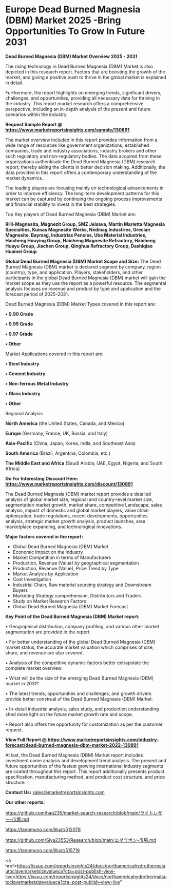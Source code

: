 # Europe Dead Burned Magnesia (DBM) Market 2025 -Bring Opportunities To Grow In Future 2031

<Strong> Dead Burned Magnesia (DBM) Market Overview 2025 - 2031</strong>

The rising technology in Dead Burned Magnesia (DBM) Market is also depicted in this research report. Factors that are boosting the growth of the market, and giving a positive push to thrive in the global market is explained in detail.

Furthermore, the report highlights on emerging trends, significant drivers, challenges, and opportunities, providing all necessary data for thriving in the industry. This report market research offers a comprehensive perspective, including an in-depth analysis of the present and future scenarios within the industry.

<strong>Request Sample Report @ <a href=https://www.marketreportsinsights.com/sample/130891>https://www.marketreportsinsights.com/sample/130891</a></strong>

The market overview included in this report provides information from a wide range of resources like government organizations, established companies, trade and industry associations, industry brokers and other such regulatory and non-regulatory bodies. The data acquired from these organizations authenticate the Dead Burned Magnesia (DBM) research report, thereby aiding the clients in better decision making. Additionally, the data provided in this report offers a contemporary understanding of the market dynamics.

The leading players are focusing mainly on technological advancements in order to improve efficiency. The long-term development patterns for this market can be captured by continuing the ongoing process improvements and financial stability to invest in the best strategies.

Top Key players of Dead Burned Magnesia (DBM) Market are:

<strong>RHI-Magnesita, Magnezit Group, SMZ Jelsava, Martin Marietta Magnesia Specialties, Kumas Magnesite Works, Nedmag Industries, Grecian Magnesite, Baymag, Industrias Penoles, Ube Material Industries, Haicheng Houying Group, Haicheng Magnesite Refractory, Haicheng Huayu Group, Jiachen Group, Qinghua Refractory Group, Dashiqiao Huamei Group</strong>

<strong><b>Global Dead Burned Magnesia (DBM) Market Scope and Size:</b></strong>
The Dead Burned Magnesia (DBM) market is declared segment by company, region (country), type, and application. Players, stakeholders, and other participants in the global Dead Burned Magnesia (DBM) market will gain the market scope as they use the report as a powerful resource. The segmental analysis focuses on revenue and product by type and application and the forecast period of 2025-2031.

Dead Burned Magnesia (DBM) Market Types covered in this report are:

<strong>• 0.90 Grade

• 0.95 Grade

• 0.97 Grade

• Other</strong>

Market Applications covered in this report are:

<strong>• Steel Industry

• Cement Industry

• Non-ferrous Metal Industry

• Glass Industry

• Other</strong> 

Regional Analysis

<strong>North America</strong> (the United States, Canada, and Mexico)

<strong>Europe</strong> (Germany, France, UK, Russia, and Italy)

<strong>Asia-Pacific</strong> (China, Japan, Korea, India, and Southeast Asia)

<strong>South America</strong> (Brazil, Argentina, Colombia, etc.)

<strong>The Middle East and Africa</strong> (Saudi Arabia, UAE, Egypt, Nigeria, and South Africa)

<strong>Go For Interesting Discount Here: <a href=https://www.marketreportsinsights.com/discount/130891>https://www.marketreportsinsights.com/discount/130891</a></strong>

The Dead Burned Magnesia (DBM) market report provides a detailed analysis of global market size, regional and country-level market size, segmentation market growth, market share, competitive Landscape, sales analysis, impact of domestic and global market players, value chain optimization, trade regulations, recent developments, opportunities analysis, strategic market growth analysis, product launches, area marketplace expanding, and technological innovations.

<strong><b>Major factors covered in the report:</b></strong>
<ul>
  <li>Global Dead Burned Magnesia (DBM) Market </li>
  <li>Economic Impact on the Industry</li>
  <li>Market Competition in terms of Manufacturers</li>
  <li>Production, Revenue (Value) by geographical segmentation</li>
  <li>Production, Revenue (Value), Price Trend by Type</li>
  <li>Market Analysis by Application</li>
  <li>Cost Investigation</li>
  <li>Industrial Chain, Raw material sourcing strategy and Downstream Buyers</li>
  <li>Marketing Strategy comprehension, Distributors and Traders</li>
  <li>Study on Market Research Factors</li>
  <li>Global Dead Burned Magnesia (DBM) Market Forecast</li>
</ul>

<strong><b>Key Point of the Dead Burned Magnesia (DBM) Market report:</b></strong>

• Geographical distribution, company profiling, and various other market segmentation are provided in the report.

• For better understanding of the global Dead Burned Magnesia (DBM) market status, the accurate market valuation which comprises of size, share, and revenue are also covered.

• Analysis of the competitive dynamic factors better extrapolate the complete market overview

• What will be the size of the emerging Dead Burned Magnesia (DBM) market in 2031?

• The latest trends, opportunities and challenges, and growth drivers provide better construal of the Dead Burned Magnesia (DBM) Market.

• In-detail industrial analysis, sales study, and production understanding shed more light on the future market growth rate and scope.

• Report also offers the opportunity for customization as per the customer request.

<strong><b>View Full Report @ <a href=https://www.marketreportsinsights.com/industry-forecast/dead-burned-magnesia-dbm-market-2022-130891>https://www.marketreportsinsights.com/industry-forecast/dead-burned-magnesia-dbm-market-2022-130891</a></b></strong>


At last, the Dead Burned Magnesia (DBM) Market report includes investment come analysis and development trend analysis. The present and future opportunities of the fastest growing international industry segments are coated throughout this report. This report additionally presents product specification, manufacturing method, and product cost structure, and price structure.

<strong>Contact Us:</strong>
sales@marketreportsinsights.com

<strong>Our other reports:</strong>

<a href=https://github.com/haq235/market-search-research/blob/main/ライトレザー-市場.md>https://github.com/haq235/market-search-research/blob/main/ライトレザー-市場.md</a>

<a href=https://tanomuno.com/illust/512078>https://tanomuno.com/illust/512078</a>

<a href=https://github.com/Siya23553/Research/blob/main/エダラボン-市場.md>https://github.com/Siya23553/Research/blob/main/エダラボン-市場.md</a>

<a href=https://tanomuno.com/illust/515719>https://tanomuno.com/illust/515719</a>

<a href=https://issuu.com/reportsinsights24/docs/northamericahydrothermalautoclavemarketsizevalueca?cta=post-publish-view-live>https://issuu.com/reportsinsights24/docs/northamericahydrothermalautoclavemarketsizevalueca?cta=post-publish-view-live</a>"
